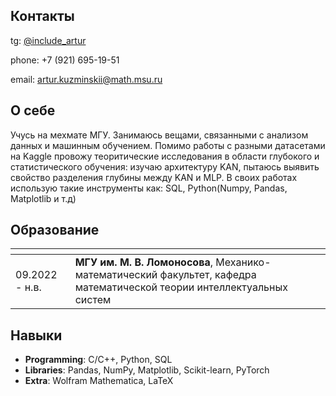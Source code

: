 ## Контакты
tg: [@include_artur](<https://t.me/include_artur>)

phone: +7 (921) 695-19-51

email: artur.kuzminskii@math.msu.ru

## О себе
Учусь на мехмате МГУ. Занимаюсь вещами, связанными с анализом данных и машинным обучением. Помимо работы с разными датасетами на Kaggle провожу теоритические исследования в области глубокого и статистического обучения: изучаю архитектуру KAN, пытаюсь выявить свойство разделения глубины между KAN и MLP. В своих работах использую такие инструменты как: SQL, Python(Numpy, Pandas, Matplotlib и т.д)

## Образование
| <!-- -->          | <!-- -->           |
| ----------------- | ------------------ |
| 09.2022 - н.в.    | **МГУ им. М. В. Ломоносова**, Механико-математический факультет, кафедра математической теории интеллектуальных систем |


## Навыки
- **Programming**: C/C++, Python, SQL
- **Libraries**: Pandas, NumPy, Matplotlib, Scikit-learn, PyTorch
- **Extra**: Wolfram Mathematica, LaTeX
